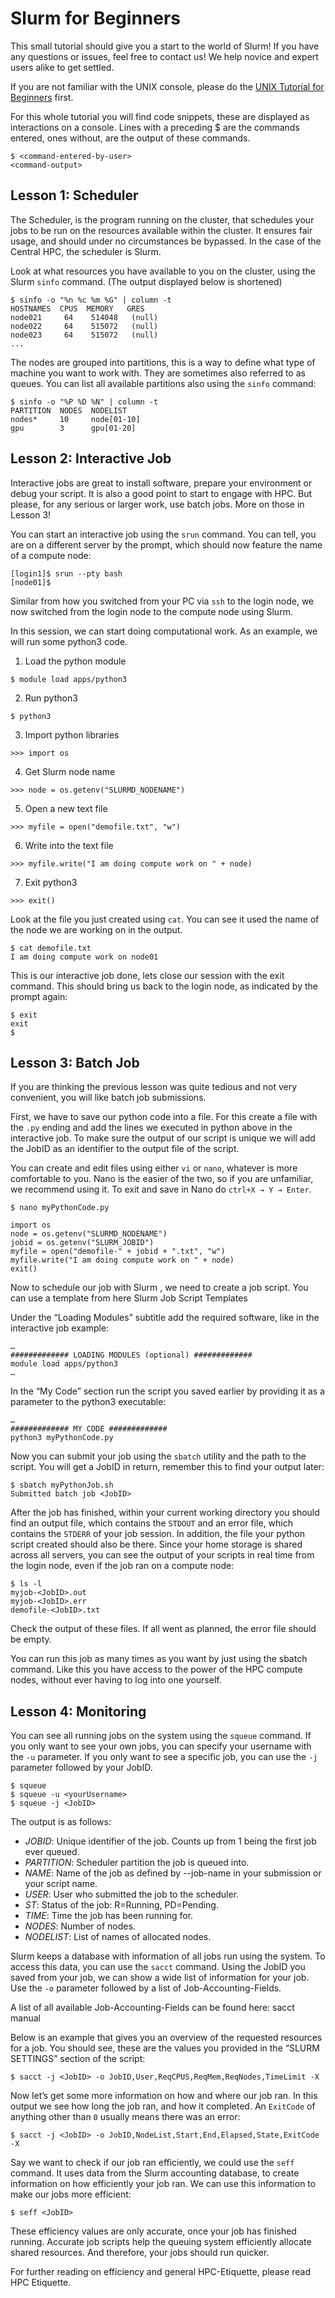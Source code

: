 # Slurm for Beginners
This small tutorial should give you a start to the world of Slurm! If you have any questions or issues, feel free to contact us! We help novice and expert users alike to get settled.

If you are not familiar with the UNIX console, please do the [UNIX Tutorial for Beginners](./unix-101.md) first.

For this whole tutorial you will find code snippets, these are displayed as interactions on a console. Lines with a preceding $ are the commands entered, ones without, are the output of these commands.

```
$ <command-entered-by-user>
<command-output>
```

## Lesson 1: Scheduler
The Scheduler, is the program running on the cluster, that schedules your jobs to be run on the resources available within the cluster. It ensures fair usage, and should under no circumstances be bypassed. In the case of the Central HPC, the scheduler is Slurm.

Look at what resources you have available to you on the cluster, using the Slurm `sinfo` command. (The output displayed below is shortened)

```
$ sinfo -o "%n %c %m %G" | column -t
HOSTNAMES  CPUS  MEMORY   GRES
node021     64    514048   (null)
node022     64    515072   (null)
node023     64    515072   (null)
...
```

The nodes are grouped into partitions, this is a way to define what type of machine you want to work with. They are sometimes also referred to as queues. You can list all available partitions also using the `sinfo` command:

```
$ sinfo -o "%P %D %N" | column -t
PARTITION  NODES  NODELIST
nodes*     10     node[01-10]
gpu        3      gpu[01-20]
```

## Lesson 2: Interactive Job
Interactive jobs are great to install software, prepare your environment or debug your script. It is also a good point to start to engage with HPC. But please, for any serious or larger work, use batch jobs. More on those in Lesson 3!

You can start an interactive job using the `srun` command. You can tell, you are on a different server by the prompt, which should now feature the name of a compute node:

```
[login1]$ srun --pty bash
[node01]$
```

Similar from how you switched from your PC via `ssh` to the login node, we now switched from the login node to the compute node using Slurm.

In this session, we can start doing computational work. As an example, we will run some python3 code.

1. Load the python module
```
$ module load apps/python3
```

2. Run python3
```
$ python3
```

3. Import python libraries
```
>>> import os
```

4. Get Slurm node name
```
>>> node = os.getenv("SLURMD_NODENAME")
```

5. Open a new text file
```
>>> myfile = open("demofile.txt", "w")
```

6. Write into the text file
```
>>> myfile.write("I am doing compute work on " + node)
```

7. Exit python3
```
>>> exit()
```

Look at the file you just created using `cat`. You can see it used the name of the node we are working on in the output.

```
$ cat demofile.txt
I am doing compute work on node01
```

This is our interactive job done, lets close our session with the exit command. This should bring us back to the login node, as indicated by the prompt again:

```
$ exit
exit
$
```

## Lesson 3: Batch Job
If you are thinking the previous lesson was quite tedious and not very convenient, you will like batch job submissions.

First, we have to save our python code into a file. For this create a file with the `.py` ending and add the lines we executed in python above in the interactive job. To make sure the output of our script is unique we will add the JobID as an identifier to the output file of the script.

You can create and edit files using either `vi` or `nano`, whatever is more comfortable to you. Nano is the easier of the two, so if you are unfamiliar, we recommend using it. To exit and save in Nano do `ctrl+X → Y → Enter`.

```
$ nano myPythonCode.py
```
```
import os
node = os.getenv("SLURMD_NODENAME")
jobid = os.getenv("SLURM_JOBID")
myfile = open("demofile-" + jobid + ".txt", "w")
myfile.write("I am doing compute work on " + node)
exit()
```

Now to schedule our job with Slurm , we need to create a job script. You can use a template from here Slurm Job Script Templates

Under the “Loading Modules” subtitle add the required software, like in the interactive job example:

```
…
############# LOADING MODULES (optional) #############
module load apps/python3
…
```

In the “My Code” section run the script you saved earlier by providing it as a parameter to the python3 executable:

```
…
############# MY CODE #############
python3 myPythonCode.py
```

Now you can submit your job using the `sbatch` utility and the path to the script. You will get a JobID in return, remember this to find your output later:

```
$ sbatch myPythonJob.sh
Submitted batch job <JobID>
```

After the job has finished, within your current working directory you should find an output file, which contains the `STDOUT` and an error file, which contains the `STDERR` of your job session. In addition, the file your python script created should also be there. Since your home storage is shared across all servers, you can see the output of your scripts in real time from the login node, even if the job ran on a compute node:

```
$ ls -l
myjob-<JobID>.out
myjob-<JobID>.err
demofile-<JobID>.txt
```

Check the output of these files. If all went as planned, the error file should be empty.

You can run this job as many times as you want by just using the sbatch command. Like this you have access to the power of the HPC compute nodes, without ever having to log into one yourself.

## Lesson 4: Monitoring
You can see all running jobs on the system using the `squeue` command. If you only want to see your own jobs, you can specify your username with the `-u` parameter. If you only want to see a specific job, you can use the `-j` parameter followed by your JobID.

```
$ squeue
$ squeue -u <yourUsername>
$ squeue -j <JobID>
```

The output is as follows:

- *JOBID*: Unique identifier of the job. Counts up from 1 being the first job ever queued.
- *PARTITION*: Scheduler partition the job is queued into.
- *NAME*: Name of the job as defined by --job-name in your submission or your script name.
- *USER*: User who submitted the job to the scheduler.
- *ST*: Status of the job: R=Running, PD=Pending.
- *TIME*: Time the job has been running for.
- *NODES*: Number of nodes.
- *NODELIST*: List of names of allocated nodes.


Slurm keeps a database with information of all jobs run using the system. To access this data, you can use the `sacct` command. Using the JobID you saved from your job, we can show a wide list of information for your job. Use the `-o` parameter followed by a list of Job-Accounting-Fields.

A list of all available Job-Accounting-Fields can be found here: sacct manual

Below is an example that gives you an overview of the requested resources for a job. You should see, these are the values you provided in the “SLURM SETTINGS” section of the script:

```
$ sacct -j <JobID> -o JobID,User,ReqCPUS,ReqMem,ReqNodes,TimeLimit -X
```

Now let’s get some more information on how and where our job ran. In this output we see how long the job ran, and how it completed. An `ExitCode` of anything other than `0` usually means there was an error:

```
$ sacct -j <JobID> -o JobID,NodeList,Start,End,Elapsed,State,ExitCode -X
```

Say we want to check if our job ran efficiently, we could use the `seff` command. It uses data from the Slurm accounting database, to create information on how efficiently your job ran. We can use this information to make our jobs more efficient:

```
$ seff <JobID>
```

These efficiency values are only accurate, once your job has finished running. Accurate job scripts help the queuing system efficiently allocate shared resources. And therefore, your jobs should run quicker.

For further reading on efficiency and general HPC-Etiquette, please read HPC Etiquette.